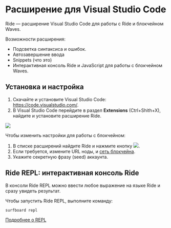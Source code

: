 # Расширение для Visual Studio Code

Ride — расширение Visual Studio Code для работы с Ride и блокчейном Waves.

Возможности расширения:

* Подсветка синтаксиса и ошибок.
* Автозавершение ввода
* Snippets (что это)
* Интерактивная консоль Ride и JavaScript для работы с блокчейном Waves.

## Установка и настройка

1. Скачайте и установите Visual Studio Code: <https://code.visualstudio.com/>.
2. В Visual Studio Code перейдите в раздел **Extensions** (Ctrl+Shith+X), найдите и установите расширение Ride.

![](./_assets/vcsode.png)

Чтобы изменить настройки для работы с блокчейном:

1. В списке расширений найдите Ride и нажмите кнопку ![](./_assets/vcsode-settings.png).
2. Если требуется, измените URL ноды, и [сеть блокчейна](/ru/blockchain/blockchain-network/chain-id).
3. Укажите секретную фразу (seed) аккаунта.

## Ride REPL: интерактивная консоль Ride

В консоли Ride REPL можно ввести любое выражение на языке Ride и сразу увидеть результат.

Чтобы запустить Ride REPL, выполните команду:

```bash
surfboard repl
```

[Подробнее о REPL](/ru/building-apps/smart-contracts/tools/repl)
